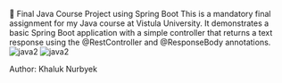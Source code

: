 🚀 Final Java Course Project using Spring Boot This is a mandatory final assignment for my Java course at Vistula University. It demonstrates a basic Spring Boot application with a simple controller that returns a text response using the @RestController and @ResponseBody annotations.![java2](https://github.com/user-attachments/assets/f47d634c-4978-43b5-9b7e-db68ca7d30ba)
![java2](https://github.com/user-attachments/assets/921d4f6c-d080-46f5-bf00-c139551b7777)

Author:
Khaluk Nurbyek
